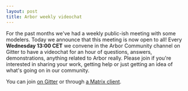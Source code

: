 ```yaml
---
layout: post
title: Arbor weekly videochat
---
```


For the past months we've had a weekly public-ish meeting with some modelers. Today we announce that this meeting is now open to all! Every **Wednesday 13:00 CET** we convene in the Arbor Community channel on Gitter to have a videochat for an hour of questions, answers, demonstrations, anything related to Arbor really. Please join if you're interested in sharing your work, getting help or just getting an idea of what's going on in our community.

You can join [on Gitter](https://gitter.im/arbor-sim/community) or through [a Matrix client](https://matrix.to/#/#arbor-sim_community:gitter.im).
